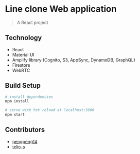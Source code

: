 # Line clone Web application

> A React project

## Technology
  - React
  - Material UI
  - Amplify library (Cognito, S3, AppSync, DynamoDB, GraphQL)
  - Firestore
  - WebRTC

## Build Setup
```bash
# install dependencies
npm install

# serve with hot reload at localhost:3000
npm start
```

## Contributors
- [pengpeng14](github.com/pengpeng14)
- [telio-s](github.com/telio-s)
